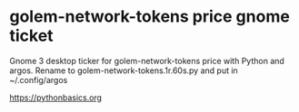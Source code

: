 # golem-network-tokens price gnome ticket 

Gnome 3 desktop ticker for golem-network-tokens price with Python and argos. Rename to golem-network-tokens.1r.60s.py and put in ~/.config/argos

https://pythonbasics.org
